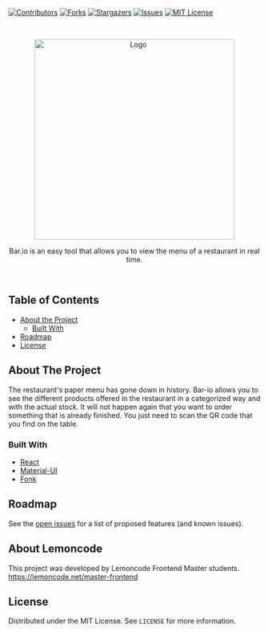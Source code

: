 <!-- PROJECT SHIELDS -->
<!--
*** I'm using markdown "reference style" links for readability.
*** Reference links are enclosed in brackets [ ] instead of parentheses ( ).
*** See the bottom of this document for the declaration of the reference variables
*** for contributors-url, forks-url, etc. This is an optional, concise syntax you may use.
*** https://www.markdownguide.org/basic-syntax/#reference-style-links
-->

[![Contributors][contributors-shield]][contributors-url]
[![Forks][forks-shield]][forks-url]
[![Stargazers][stars-shield]][stars-url]
[![Issues][issues-shield]][issues-url]
[![MIT License][license-shield]][license-url]

<!-- PROJECT LOGO -->
<br />
<p align="center">
  <a href="https://github.com/Lemoncode/planning-poker-example">
    <img src="images/logo.png" alt="Logo" width="400" height="400">
  </a>
  <p align="center">
   Bar.io is an easy tool that allows you to view the menu of a restaurant in real time.
  </p>
</p>
<br />

<!-- TABLE OF CONTENTS -->

## Table of Contents

- [About the Project](#about-the-project)
  - [Built With](#built-with)
- [Roadmap](#roadmap)
- [License](#license)

<!-- ABOUT THE PROJECT -->

## About The Project

The restaurant's paper menu has gone down in history.
Bar-io allows you to see the different products offered in
the restaurant in a categorized way and with the actual stock.
It will not happen again that you want to order something that is already finished. You just need to scan the QR code that you find on the table.

<!-- Include collaborators -->

### Built With

- [React](https://github.com/facebook/react/)
- [Material-UI](https://material-ui.com/)
- [Fonk](https://lemoncode.github.io/fonk-doc/)

<!-- ROADMAP -->

## Roadmap

See the [open issues](https://github.com/Lemoncode/bar.io/issues) for a list of proposed features (and known issues).

<!-- Lemoncode -->

## About Lemoncode

This project was developed by Lemoncode Frontend Master students.
https://lemoncode.net/master-frontend

<!-- LICENSE -->

## License

Distributed under the MIT License. See `LICENSE` for more information.

<!-- MARKDOWN LINKS & IMAGES -->
<!-- https://www.markdownguide.org/basic-syntax/#reference-style-links -->

[contributors-shield]: https://img.shields.io/github/contributors/Lemoncode/bar.io.svg?style=flat-square
[contributors-url]: https://github.com/Lemoncode/bar.io/graphs/contributors
[forks-shield]: https://img.shields.io/github/forks/Lemoncode/bar.io.svg?style=flat-square
[forks-url]: https://github.com/Lemoncode/bar.io/network/members
[stars-shield]: https://img.shields.io/github/stars/Lemoncode/bar.io.svg?style=flat-square
[stars-url]: https://github.com/Lemoncode/bar.io/stargazers
[issues-shield]: https://img.shields.io/github/issues/Lemoncode/bar.io.svg?style=flat-square
[issues-url]: https://github.com/Lemoncode/bar.io/issues
[license-shield]: https://img.shields.io/github/license/Lemoncode/bar.io.svg?style=flat-square
[license-url]: https://github.com/Lemoncode/bar.io/blob/master/LICENSE.txt
